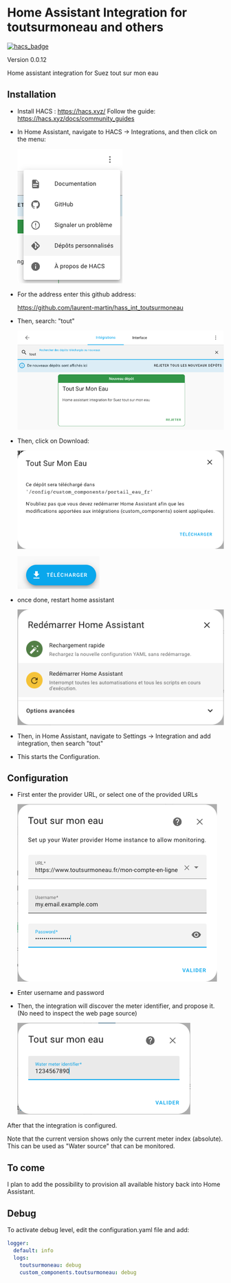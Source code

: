 # Home Assistant Integration for toutsurmoneau and others

[![hacs_badge](https://img.shields.io/badge/HACS-Custom-41BDF5.svg)](https://github.com/hacs/integration)

Version 0.0.12

Home assistant integration for Suez tout sur mon eau

## Installation

- Install HACS : <https://hacs.xyz/>
  Follow the guide: <https://hacs.xyz/docs/community_guides>

- In Home Assistant, navigate to HACS &rarr; Integrations, and then click on the menu:

  ![menu](images/menu_depot.png)

- For the address enter this github address:

  <https://github.com/laurent-martin/hass_int_toutsurmoneau>

- Then, search: "tout"

  ![search](images/recherche.png)

- Then, click on Download:

  ![download](images/telecharger1.png)

  ![download](images/telecharger.png)

- once done, restart home assistant

  ![restart](images/redemarrer.png)

- Then, in Home Assistant, navigate to Settings &rarr; Integration and add integration, then search "tout"

- This starts the Configuration.

## Configuration

- First enter the provider URL, or select one of the provided URLs

  ![restart](images/config1.png)

- Enter username and password

- Then, the integration will discover the meter identifier, and propose it.
  (No need to inspect the web page source)

  ![restart](images/config2.png)

After that the integration is configured.

Note that the current version shows only the current meter index (absolute).
This can be used as "Water source" that can be monitored.

## To come

I plan to add the possibility to provision all available history back into Home Assistant.

## Debug

To activate debug level, edit the configuration.yaml file and add:

```yaml
logger:
  default: info
  logs:
    toutsurmoneau: debug
    custom_components.toutsurmoneau: debug
```
